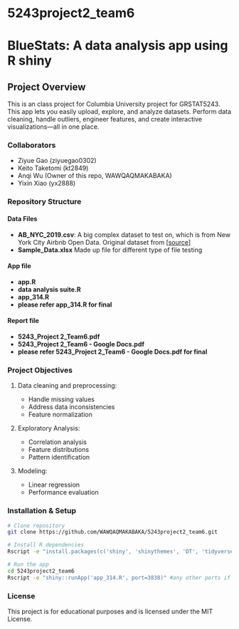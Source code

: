 # 5243project2_team6
# BlueStats: A data analysis app using R shiny

## Project Overview
This is an class project for Columbia University project for GRSTAT5243. 
This app lets you easily upload, explore, and analyze datasets. 
Perform data cleaning, handle outliers, engineer features, and create interactive visualizations—all in one place.

### Collaborators
- Ziyue Gao (ziyuegao0302)  
- Keito Taketomi (kt2849)  
- Anqi Wu (Owner of this repo, WAWQAQMAKABAKA)  
- Yixin Xiao (yx2888)  

### Repository Structure
#### Data Files
- **AB_NYC_2019.csv**: A big complex dataset to test on, which is from New York City Airbnb Open Data. Original dataset from [[source](https://www.kaggle.com/datasets/dgomonov/new-york-city-airbnb-open-data)]
- **Sample_Data.xlsx** Made up file for different type of file testing

#### App file
- **app.R**
- **data analysis suite.R**
- **app_314.R**
- **please refer app_314.R for final**

#### Report file
- **5243_Project 2_Team6.pdf**
- **5243_Project 2_Team6 - Google Docs.pdf**
- **please refer 5243_Project 2_Team6 - Google Docs.pdf for final**

### Project Objectives
1. Data cleaning and preprocessing:
   - Handle missing values
   - Address data inconsistencies
   - Feature normalization

2. Exploratory Analysis:
   - Correlation analysis
   - Feature distributions
   - Pattern identification

3. Modeling:
   - Linear regression
   - Performance evaluation

### Installation & Setup
```bash
# Clone repository
git clone https://github.com/WAWQAQMAKABAKA/5243project2_team6.git

# Install R dependencies
Rscript -e "install.packages(c('shiny', 'shinythemes', 'DT', 'tidyverse', 'colourpicker', 'data.table', 'readxl', 'jsonlite', 'corrplot', 'palmerpenguins', 'mgcv'))"

# Run the app
cd 5243project2_team6
Rscript -e "shiny::runApp('app_314.R', port=3838)" #any other ports if it is already in use

```

### License
This project is for educational purposes and is licensed under the MIT License.<br>

